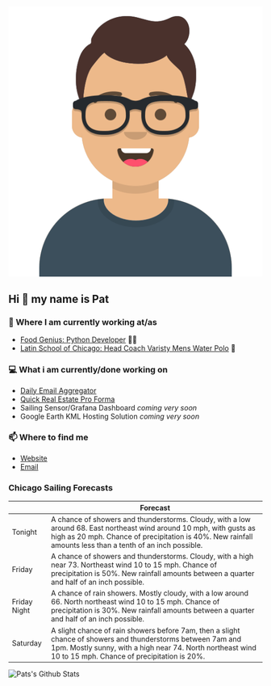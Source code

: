 [![Social banner for p-j-falconer](https://raw.githubusercontent.com/P-J-FALCONER/P-J-FALCONER/master/assets/avataaars.svg)](https://patfalconer.com/)
## Hi :wave: my name is Pat

### 💼 Where I am currently working at/as
- [Food Genius: Python Developer](https://getfoodgenius.com/) 🍔🐍
- [Latin School of Chicago: Head Coach Varisty Mens Water Polo](https://www.latinschool.org/) 🤽


### 💻 What i am currently/done working on
 - [Daily Email Aggregator](https://github.com/P-J-FALCONER/dott_daily_mail)
 - [Quick Real Estate Pro Forma](https://github.com/P-J-FALCONER/henry)
 - Sailing Sensor/Grafana Dashboard *coming very soon*
 - Google Earth KML Hosting Solution *coming very soon*

### 📫 Where to find me
 - [Website](https://patfalconer.com/)
 - [Email](mailto:patrick.j.falconer@gmail.com)


### Chicago Sailing Forecasts
|   | Forecast  |
|---|---|
| Tonight | A chance of showers and thunderstorms. Cloudy, with a low around 68. East northeast wind around 10 mph, with gusts as high as 20 mph. Chance of precipitation is 40%. New rainfall amounts less than a tenth of an inch possible. |
| Friday | A chance of showers and thunderstorms. Cloudy, with a high near 73. Northeast wind 10 to 15 mph. Chance of precipitation is 50%. New rainfall amounts between a quarter and half of an inch possible. |
| Friday Night | A chance of rain showers. Mostly cloudy, with a low around 66. North northeast wind 10 to 15 mph. Chance of precipitation is 30%. New rainfall amounts between a quarter and half of an inch possible. |
| Saturday | A slight chance of rain showers before 7am, then a slight chance of showers and thunderstorms between 7am and 1pm. Mostly sunny, with a high near 74. North northeast wind 10 to 15 mph. Chance of precipitation is 20%. |

![Pats's Github Stats](https://github-readme-stats.vercel.app/api?username=p-j-falconer&show_icons=true&theme=radical)
